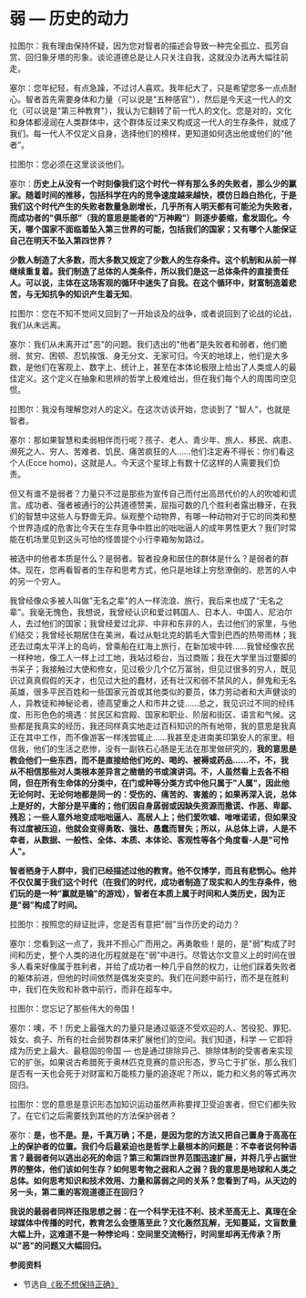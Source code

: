 # 弱 — 历史的动力


拉图尔：我有理由保持怀疑，因为您对智者的描述会导致一种完全孤立、孤芳自赏、回归象牙塔的形象。谈论道德总是让人只关注自我，这就没办法再大幅往前走。

塞尔：您年纪轻，有点急躁，不过讨人喜欢。我年纪大了，只是希望您多一点点耐心。智者首先需要身体和力量（可以说是"五种感官"），然后是今天这一代人的文化（可以说是"第三种教育"），我认为它翻转了前一代人的文化。您是对的，文化和身体都浸润在人类群体中，这个群体反过来又构成这一代人的生存条件，就成了我们。每一代人不仅定义自身，选择他们的榜样，更知道如何选出他或他们的"他者”。

拉图尔：您必须在这里谈谈他们。

塞尔：**历史上从没有一个时刻像我们这个时代一样有那么多的失败者，那么少的赢家。随着时间的推移，包括科学在内的竞争速度越来越快，模仿日趋白热化，于是我们这个时代产生的失败者数量急剧增长，几乎所有人明天都有可能沦为失败者，而成功者的"俱乐部”（我的意思是能者的"万神殿"）则逐步萎缩，愈发固化。今天，哪个国家不面临着坠入第三世界的可能，包括我们的国家；又有哪个人能保证自己在明天不坠入第四世界？**

**少数人制造了大多数，而大多数又规定了少数人的生存条件。这个机制和从前一样继续重复着。我们制造了总体的人类条件，所以我们是这一总体条件的直接责任人。可以说，主体在这场客观的循环中迷失了自我。在这个循环中，财富制造着悲苦，与无知抗争的知识产生着无知**。

拉图尔：您在不知不觉间又回到了一开始谈及的战争，或者说回到了论战的论战，我们从未远离。

塞尔：我们从未离开过"恶"的问题。我们选出的"他者”是失败者和弱者，他们脆弱、贫穷、困顿、忍饥挨饿、身无分文、无家可归。今天的地球上，他们是大多数，是他们在客观上、数字上、统计上，甚至在本体论极限上给出了人类或人的最佳定义。这个定义在抽象和思辨的哲学上极难给出，但在我们每个人的周围司空见惯。

拉图尔：我没有理解您对人的定义。在这次访谈开始，您谈到了 "智人"，也就是智者。

塞尔：那如果智慧和柔弱相伴而行呢？孩子、老人、青少年、旅人、移民、病患、濒死之人、穷人、苦难者、饥民、痛苦疯狂的人……他们注定寿不得长：你们看这个人(Ecce homo)，这就是人。今天这个星球上有数十亿这样的人需要我们负责。

但又有谁不是弱者？力量只不过是那些为宣传自己而付出高昂代价的人的吹嘘和谎言。成功者、强者被通行的公共道德赞美，屈指可数的几个胜利者露出糠牙，在我们的智慧中这些人与野兽无异。纵观整个动物界，有哪一种动物对于它的同类和整个世界造成的危害比今天在生存竞争中胜出的咄咄逼人的成年男性更大？我们时常能在机场里见到这头可怕的怪兽提个小行李箱匆匆路过。

被选中的他者本质是什么？是弱者。智者投身和居住的群体是什么？是弱者的群体。现在，您再看智者的生存和思考方式，他只是地球上穷愁潦倒的、悲苦的人中的另一个穷人。

我曾经像众多被人叫做"无名之辈"的人一样流浪、旅行，我后来也成了“无名之辈"。我毫无愧色，我想说，我曾经认识和爱过韩国人、日本人、中国人、尼泊尔人，去过他们的国家；我曾经爱过北非、中非和东非的人，去过他们的家里，与他们结交；我曾经长期居住在美洲，看过从魁北克的鹅毛大雪到巴西的热带雨林；我还去过南太平洋上的岛屿，曾乘船在红海上旅行，在新加坡中转……我曾经像农民一样种地，像工人一样上过工地，我站过柜台，当过商贩；我在大学里当过蹩脚的书呆子；我接触过大使和修女，见过极少几个亿万富翁，但见过很多的穷人，既见识过真真假假的天才，也见过大批的蠢材，还有壮汉和弱不禁风的人，醉鬼和无名英雄，很多平民百姓和一些国家元首或其他类似的要员，体力劳动者和大声健谈的人，异教徒和神秘论者，德高望重之人和市井之徒……总之，我见识过不同的经纬度、形形色色的境遇：贫民区和宫殿、国家和职业、阶层和街区、语言和气候。这些都是我真实的经历，我还同样真实地走过百科知识的所有地带，我的意思是我真正在其中工作，而不像游客一样浅尝辄止……我甚至走进南美印第安人的家里。相信我，他们的生活之悲惨，没有一副铁石心肠是无法在那里做研究的，**我的意思是教会他们一些东西，而不是直接给他们吃的、喝的、被褥或药品……不，不，我从不相信那些对人类根本差异言之凿凿的书或演讲词。不，人虽然看上去各不相同，但在所有生命体的分类中，在门或种等分类方式中他只属于"人属"，因此他无论何时、无论何地都是同一的：受伤的、痛苦的、害羞的；如果再深入说，总体上是好的，大部分是平庸的；他们因自身孱弱或因缺失资源而撒谎、作恶、卑鄙、残忍；一些人意外地变成咄咄逼人、高居人上；他们爱吹嘘、唯唯诺诺，但如果没有过度被压迫，他就会变得勇敢、强壮、愚蠢而冒失；所以，从总体上讲，人是不幸者，从数据、一般性、全体、本质、本体论、客观性等各个角度看-人是"可怜人"。**

**智者栖身于人群中，我们已经描述过他的教育。他不仅博学，而且有悲悯心。他并不仅仅属于我们这个时代（在我们的时代，成功者制造了现实和人的生存条件，他们玩的是一种“赢就是输"的游戏），智者在本质上属于时间和人类历史，因为正是"弱”构成了时间。**

拉图尔：按照您的辩证批评，您是否有意把"弱”当作历史的动力？

塞尔：您看到这一点了，我并不担心广而用之。再勇敢些！是的，是"弱”构成了时间和历史，整个人类的进化历程就是在"弱”中进行。尽管达尔文意义上的时间在很多人看来好像属于胜利者，并给了成功者一种几乎自然的权力，让他们踩着失败者的躯体前进，但他的时间依然是偶发突变的。我们在问题中前行，而不是在胜利中，我们在失败和补救中前行，而非在超车中。

拉图尔：您忘记了那些伟大的帝国！

塞尔：噢，不！历史上最强大的力量只是通过驱逐不受欢迎的人、苦役犯、罪犯、妓女、疯子、所有的社会弱势群体来扩展他们的空间。我们知道，科学 — 它即将成为历史上最大、最稳固的帝国 — 也是通过排除异己、排除体制的受害者来实现它的扩张。如果说古希腊死于奥林匹克竞赛的意识形态，罗马亡于扩张，那么我们是否有一天也会死于对财富和万能核力量的追逐呢？所以，能力和义务的等式再次回归。

拉图尔：您的意思是意识形态加知识运动虽然声称要捍卫受迫害者，但它们都失败了。在它们之后需要找到其他的方法保护弱者？

塞尔：**是，也不是。是，千真万确；不是，是因为您的方法又把自己置身于高高在上的保护者的位置。我们今后最紧迫也是哲学上最根本的问题是：不幸者说何种语言？最弱者何以逃出必死的命运？第三和第四世界范围迅速扩展，并将几乎占据世界的整体，他们该如何生存？如何思考物之弱和人之弱？我的意思是地球和人类之总体。如何思考知识和技术效用、力量和孱弱之间的关系？您看到了吗，从天边的另一头，第二重的客观道德正在回归？**

**我说的最弱者同样还指思想之弱：在一个科学无往不利、技术至高无上、真理在全球媒体中传播的时代，教育怎么会堕落至此？文化轰然瓦解，无知蔓延，文盲数量大幅上升，这难道不是一种悖论吗：空间里交流畅行，时间里却再无传承？所以"恶"的问题又大幅回归。**

**参阅资料**

- 节选自[《我不想保持正确》](https://book.douban.com/subject/36780601/)



